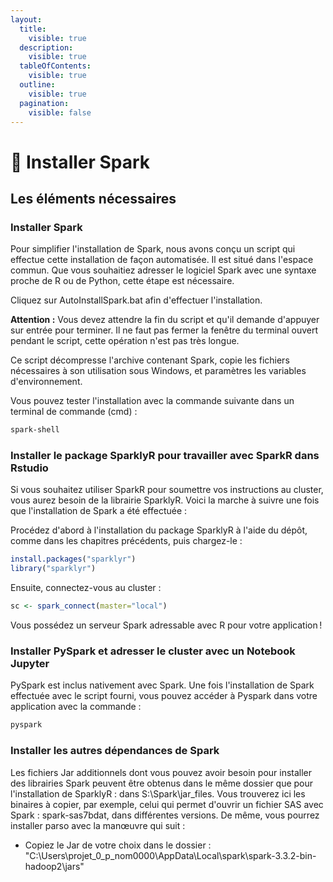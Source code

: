 ```yaml
---
layout:
  title:
    visible: true
  description:
    visible: true
  tableOfContents:
    visible: true
  outline:
    visible: true
  pagination:
    visible: false
---
```


# 🚧 Installer Spark

## Les éléments nécessaires

### Installer Spark

Pour simplifier l'installation de Spark, nous avons conçu un script qui effectue cette installation de façon automatisée. Il est situé dans l'espace commun. Que vous souhaitiez adresser le logiciel Spark avec une syntaxe proche de R ou de Python, cette étape est nécessaire.

Cliquez sur AutoInstallSpark.bat afin d'effectuer l'installation.

**Attention :** Vous devez attendre la fin du script et qu'il demande d'appuyer sur entrée pour terminer. Il ne faut pas fermer la fenêtre du terminal ouvert pendant le script, cette opération n'est pas très longue.

Ce script décompresse l'archive contenant Spark, copie les fichiers nécessaires à son utilisation sous Windows, et paramètres les variables d'environnement.

Vous pouvez tester l'installation avec la commande suivante dans un terminal de commande (cmd) :

```bash
spark-shell
```

### Installer le package SparklyR pour travailler avec SparkR dans Rstudio

Si vous souhaitez utiliser SparkR pour soumettre vos instructions au cluster, vous aurez besoin de la librairie SparklyR. Voici la marche à suivre une fois que l'installation de Spark a été effectuée :

Procédez d'abord à l'installation du package SparklyR à l'aide du dépôt, comme dans les chapitres précédents, puis chargez-le :

```r
install.packages("sparklyr")
library("sparklyr")
```

Ensuite, connectez-vous au cluster :

```r
sc <- spark_connect(master="local")
```

Vous possédez un serveur Spark adressable avec R pour votre application !

### Installer PySpark et adresser le cluster avec un Notebook Jupyter

PySpark est inclus nativement avec Spark. Une fois l'installation de Spark effectuée avec le script fourni, vous pouvez accéder à Pyspark dans votre application avec la commande :

```bash
pyspark
```

### Installer les autres dépendances de Spark

Les fichiers Jar additionnels dont vous pouvez avoir besoin pour installer des librairies Spark peuvent être obtenus dans le même dossier que pour l'installation de SparklyR : dans S:\Spark\jar\_files. Vous trouverez ici les binaires à copier, par exemple, celui qui permet d'ouvrir un fichier SAS avec Spark : spark-sas7bdat, dans différentes versions. De même, vous pourrez installer parso avec la manœuvre qui suit :

* Copiez le Jar de votre choix dans le dossier : "C:\Users\projet\_0\_p\_nom0000\AppData\Local\spark\spark-3.3.2-bin-hadoop2\jars"

